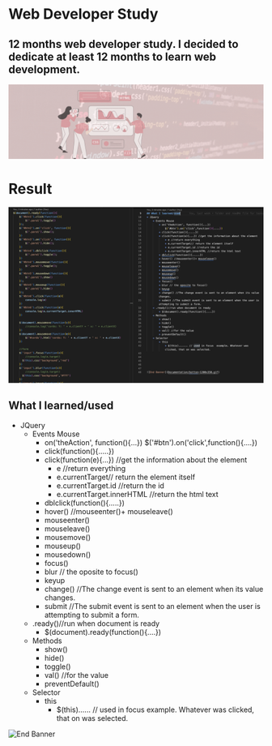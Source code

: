 # Web Developer Study
## 12 months web developer study. I decided to dedicate at least 12 months to learn web development.

![Begin Banner](/Documentation/top-1200x350.gif)
 
# Result
![Middle Banner](/WDS-37_JQuery-2_jQuery_Crash_Course_2-Events/wds-37.png)
   
## What I learned/used
* JQuery
    * Events Mouse
        * on('theAction', function(){...})
            $('#btn').on('click',function(){....})
        * click(function(){.....})
        * click(function(e){...}) //get the information about the element
            * e //return everything
            * e.currentTarget// return the element itself
            * e.currentTarget.id //return the id
            * e.currentTarget.innerHTML //return the html text
        * dblclick(function(){.....})
        * hover() //mouseenter()+ mouseleave()
        * mouseenter()
        * mouseleave()
        * mousemove()
        * mouseup()
        * mousedown()
        * focus()
        * blur // the oposite to focus()
        * keyup
        * change() //The change event is sent to an element when its value changes.
        * submit //The submit event is sent to an element when the user is attempting to submit a form.
    * .ready()//run when document is ready
        * $(document).ready(function(){....})
    * Methods
        * show()
        * hide()
        * toggle()
        * val() //for the value
        * preventDefault()
    * Selector
        * this
            * $(this)...... // used in focus  example. Whatever was clicked, that on was selected.

        

   

![End Banner](Documentation/botton-1200x350.gif)